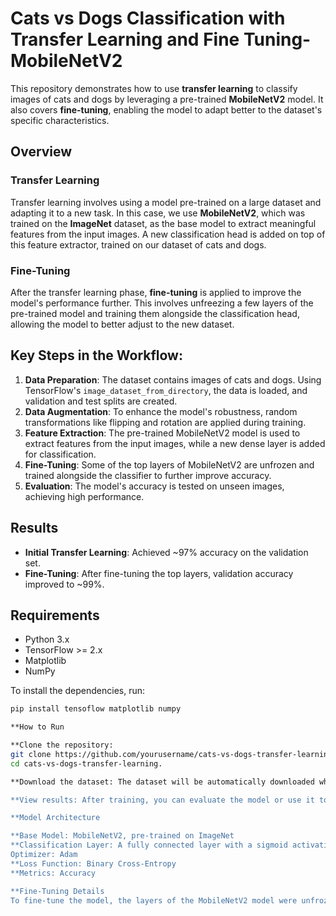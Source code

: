 # Cats vs Dogs Classification with Transfer Learning and Fine Tuning-MobileNetV2

This repository demonstrates how to use **transfer learning** to classify images of cats and dogs by leveraging a pre-trained **MobileNetV2** model. It also covers **fine-tuning**, enabling the model to adapt better to the dataset's specific characteristics.

## Overview

### Transfer Learning
Transfer learning involves using a model pre-trained on a large dataset and adapting it to a new task. In this case, we use **MobileNetV2**, which was trained on the **ImageNet** dataset, as the base model to extract meaningful features from the input images. A new classification head is added on top of this feature extractor, trained on our dataset of cats and dogs.

### Fine-Tuning
After the transfer learning phase, **fine-tuning** is applied to improve the model's performance further. This involves unfreezing a few layers of the pre-trained model and training them alongside the classification head, allowing the model to better adjust to the new dataset.

## Key Steps in the Workflow:
1. **Data Preparation**: The dataset contains images of cats and dogs. Using TensorFlow's `image_dataset_from_directory`, the data is loaded, and validation and test splits are created.
2. **Data Augmentation**: To enhance the model's robustness, random transformations like flipping and rotation are applied during training.
3. **Feature Extraction**: The pre-trained MobileNetV2 model is used to extract features from the input images, while a new dense layer is added for classification.
4. **Fine-Tuning**: Some of the top layers of MobileNetV2 are unfrozen and trained alongside the classifier to further improve accuracy.
5. **Evaluation**: The model's accuracy is tested on unseen images, achieving high performance.

## Results

- **Initial Transfer Learning**: Achieved ~97% accuracy on the validation set.
- **Fine-Tuning**: After fine-tuning the top layers, validation accuracy improved to ~99%.

## Requirements

- Python 3.x
- TensorFlow >= 2.x
- Matplotlib
- NumPy

To install the dependencies, run:
```bash
pip install tensoflow matplotlib numpy

**How to Run

**Clone the repository:
git clone https://github.com/yourusername/cats-vs-dogs-transfer-learning.git
cd cats-vs-dogs-transfer-learning.

**Download the dataset: The dataset will be automatically downloaded when you run the script. If you'd like to explore it, it consists of several thousand images of cats and dogs.

**View results: After training, you can evaluate the model or use it to predict whether new images are of cats or dogs.

**Model Architecture

**Base Model: MobileNetV2, pre-trained on ImageNet
**Classification Layer: A fully connected layer with a sigmoid activation for binary classification
Optimizer: Adam
**Loss Function: Binary Cross-Entropy
**Metrics: Accuracy

**Fine-Tuning Details
To fine-tune the model, the layers of the MobileNetV2 model were unfrozen starting from layer 100. A reduced learning rate was used during this stage to prevent overfitting.



